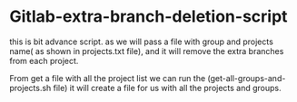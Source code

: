 # Gitlab-extra-branch-deletion-script

this is bit advance script.
as we will pass a file with group and projects name( as shown in projects.txt file), and it will remove the extra branches from each project. 


From get a file with all the project list we can run the (get-all-groups-and-projects.sh file) it will create a file for us with all the projects and groups.
